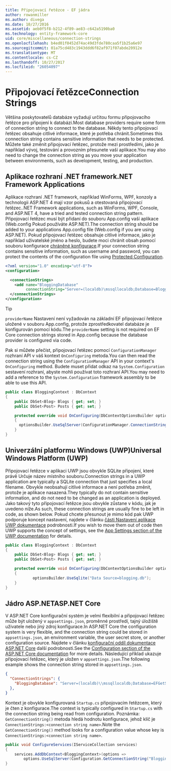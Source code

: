 ```yaml
---
title: Připojovací řetězce - EF jádra
author: rowanmiller
ms.author: divega
ms.date: 10/27/2016
ms.assetid: aeb0f5f8-b212-4f89-ae83-c642a5190ba0
ms.technology: entity-framework-core
uid: core/miscellaneous/connection-strings
ms.openlocfilehash: b4ed01f0452d74ac49d3fde780caa5f1b25a6e97
ms.sourcegitcommit: 01a75cd483c1943ddd6f82af971f07abde20912e
ms.translationtype: MT
ms.contentlocale: cs-CZ
ms.lasthandoff: 10/27/2017
ms.locfileid: "26054097"
---
```

# <a name="connection-strings"></a><span data-ttu-id="70fa4-102">Připojovací řetězce</span><span class="sxs-lookup"><span data-stu-id="70fa4-102">Connection Strings</span></span>

<span data-ttu-id="70fa4-103">Většina poskytovatelů databáze vyžadují určitou formu připojovacího řetězce pro připojení k databázi.</span><span class="sxs-lookup"><span data-stu-id="70fa4-103">Most database providers require some form of connection string to connect to the database.</span></span> <span data-ttu-id="70fa4-104">Někdy tento připojovací řetězec obsahuje citlivé informace, které je potřeba chránit.</span><span class="sxs-lookup"><span data-stu-id="70fa4-104">Sometimes this connection string contains sensitive information that needs to be protected.</span></span> <span data-ttu-id="70fa4-105">Můžete také změnit připojovací řetězec, protože mezi prostředími, jako je například vývoj, testování a provozním přesunete vaší aplikace.</span><span class="sxs-lookup"><span data-stu-id="70fa4-105">You may also need to change the connection string as you move your application between environments, such as development, testing, and production.</span></span>

## <a name="net-framework-applications"></a><span data-ttu-id="70fa4-106">Aplikace rozhraní .NET framework</span><span class="sxs-lookup"><span data-stu-id="70fa4-106">.NET Framework Applications</span></span>

<span data-ttu-id="70fa4-107">Aplikace rozhraní .NET framework, například WinForms, WPF, konzoly a technologii ASP.NET 4 mají vzor pokusů a otestovaná připojovací řetězec.</span><span class="sxs-lookup"><span data-stu-id="70fa4-107">.NET Framework applications, such as WinForms, WPF, Console, and ASP.NET 4, have a tried and tested connection string pattern.</span></span> <span data-ttu-id="70fa4-108">Připojovací řetězec musí být přidaní do souboru App.config vaší aplikace (Web.config Pokud používáte ASP.NET).</span><span class="sxs-lookup"><span data-stu-id="70fa4-108">The connection string should be added to your applications App.config file (Web.config if you are using ASP.NET).</span></span> <span data-ttu-id="70fa4-109">Pokud připojovací řetězec obsahuje citlivé informace, jako je například uživatelské jméno a heslo, budete moci chránit obsah pomocí souboru konfigurace [chráněné konfigurace](https://docs.microsoft.com/dotnet/framework/data/adonet/connection-strings-and-configuration-files#encrypting-configuration-file-sections-using-protected-configuration).</span><span class="sxs-lookup"><span data-stu-id="70fa4-109">If your connection string contains sensitive information, such as username and password, you can protect the contents of the configuration file using [Protected Configuration](https://docs.microsoft.com/dotnet/framework/data/adonet/connection-strings-and-configuration-files#encrypting-configuration-file-sections-using-protected-configuration).</span></span>

``` xml
<?xml version="1.0" encoding="utf-8"?>
<configuration>

  <connectionStrings>
    <add name="BloggingDatabase"
         connectionString="Server=(localdb)\mssqllocaldb;Database=Blogging;Trusted_Connection=True;" />
  </connectionStrings>
</configuration>
```

> [!TIP]  
> <span data-ttu-id="70fa4-110">`providerName` Nastavení není vyžadován na základní EF připojovací řetězce uložené v souboru App.config, protože zprostředkovatel databáze je konfigurován pomocí kódu.</span><span class="sxs-lookup"><span data-stu-id="70fa4-110">The `providerName` setting is not required on EF Core connection strings stored in App.config because the database provider is configured via code.</span></span>

<span data-ttu-id="70fa4-111">Pak si můžete přečíst, připojovací řetězec pomocí `ConfigurationManager` rozhraní API v váš kontext `OnConfiguring` metoda.</span><span class="sxs-lookup"><span data-stu-id="70fa4-111">You can then read the connection string using the `ConfigurationManager` API in your context's `OnConfiguring` method.</span></span> <span data-ttu-id="70fa4-112">Budete muset přidat odkaz na `System.Configuration` sestavení rozhraní, abyste mohli používat toto rozhraní API.</span><span class="sxs-lookup"><span data-stu-id="70fa4-112">You may need to add a reference to the `System.Configuration` framework assembly to be able to use this API.</span></span>

``` csharp
public class BloggingContext : DbContext
{
    public DbSet<Blog> Blogs { get; set; }
    public DbSet<Post> Posts { get; set; }

    protected override void OnConfiguring(DbContextOptionsBuilder optionsBuilder)
    {
      optionsBuilder.UseSqlServer(ConfigurationManager.ConnectionStrings["BloggingDatabase"].ConnectionString);
    }
}
```

## <a name="universal-windows-platform-uwp"></a><span data-ttu-id="70fa4-113">Univerzální platformu Windows (UWP)</span><span class="sxs-lookup"><span data-stu-id="70fa4-113">Universal Windows Platform (UWP)</span></span>

<span data-ttu-id="70fa4-114">Připojovací řetězce v aplikaci UWP jsou obvykle SQLite připojení, které právě Určuje název místního souboru.</span><span class="sxs-lookup"><span data-stu-id="70fa4-114">Connection strings in a UWP application are typically a SQLite connection that just specifies a local filename.</span></span> <span data-ttu-id="70fa4-115">Obvykle neobsahují citlivé informace a není potřeba změnit, protože je aplikace nasazená.</span><span class="sxs-lookup"><span data-stu-id="70fa4-115">They typically do not contain sensitive information, and do not need to be changed as an application is deployed.</span></span> <span data-ttu-id="70fa4-116">Jako takový tyto připojovací řetězce jsou obvykle zůstane v kódu, jak je uvedeno níže.</span><span class="sxs-lookup"><span data-stu-id="70fa4-116">As such, these connection strings are usually fine to be left in code, as shown below.</span></span> <span data-ttu-id="70fa4-117">Pokud chcete přesunout je mimo kód pak UWP podporuje koncept nastavení, najdete v článku [části Nastavení aplikace UWP dokumentace](https://docs.microsoft.com/windows/uwp/app-settings/store-and-retrieve-app-data) podrobnosti.</span><span class="sxs-lookup"><span data-stu-id="70fa4-117">If you wish to move them out of code then UWP supports the concept of settings, see the [App Settings section of the UWP documentation](https://docs.microsoft.com/windows/uwp/app-settings/store-and-retrieve-app-data) for details.</span></span>

``` csharp
public class BloggingContext : DbContext
{
    public DbSet<Blog> Blogs { get; set; }
    public DbSet<Post> Posts { get; set; }

    protected override void OnConfiguring(DbContextOptionsBuilder optionsBuilder)
    {
            optionsBuilder.UseSqlite("Data Source=blogging.db");
    }
}
```

## <a name="aspnet-core"></a><span data-ttu-id="70fa4-118">Jádro ASP.NET</span><span class="sxs-lookup"><span data-stu-id="70fa4-118">ASP.NET Core</span></span>

<span data-ttu-id="70fa4-119">V ASP.NET Core konfigurační systém je velmi flexibilní a připojovací řetězec může být uložený v `appsettings.json`, proměnné prostředí, tajný úložiště uživatele nebo jiný zdroj konfigurace.</span><span class="sxs-lookup"><span data-stu-id="70fa4-119">In ASP.NET Core the configuration system is very flexible, and the connection string could be stored in `appsettings.json`, an environment variable, the user secret store, or another configuration source.</span></span> <span data-ttu-id="70fa4-120">Najdete v článku [konfigurační oddíl dokumentace ASP.NET Core](https://docs.asp.net/en/latest/fundamentals/configuration.html) další podrobnosti.</span><span class="sxs-lookup"><span data-stu-id="70fa4-120">See the [Configuration section of the ASP.NET Core documentation](https://docs.asp.net/en/latest/fundamentals/configuration.html) for more details.</span></span> <span data-ttu-id="70fa4-121">Následující příklad ukazuje připojovací řetězec, který je uložen v `appsettings.json`.</span><span class="sxs-lookup"><span data-stu-id="70fa4-121">The following example shows the connection string stored in `appsettings.json`.</span></span>

``` json
{
  "ConnectionStrings": {
    "BloggingDatabase": "Server=(localdb)\\mssqllocaldb;Database=EFGetStarted.ConsoleApp.NewDb;Trusted_Connection=True;"
  },
}
```

<span data-ttu-id="70fa4-122">Kontext je obvykle konfigurovaná `Startup.cs` připojovacím řetězcem, který je čten z konfigurace.</span><span class="sxs-lookup"><span data-stu-id="70fa4-122">The context is typically configured in `Startup.cs` with the connection string being read from configuration.</span></span> <span data-ttu-id="70fa4-123">Poznámka: `GetConnectionString()` metoda hledá hodnotu konfigurace, jehož klíč je `ConnectionStrings:<connection string name>`.</span><span class="sxs-lookup"><span data-stu-id="70fa4-123">Note the `GetConnectionString()` method looks for a configuration value whose key is `ConnectionStrings:<connection string name>`.</span></span>

``` csharp
public void ConfigureServices(IServiceCollection services)
{
    services.AddDbContext<BloggingContext>(options =>
        options.UseSqlServer(Configuration.GetConnectionString("BloggingDatabase")));
}
```
